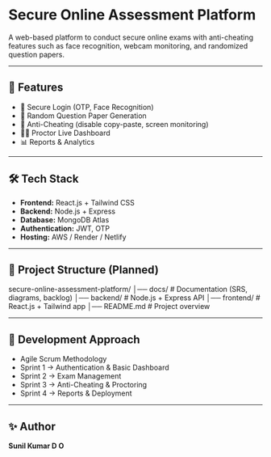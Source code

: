 # Secure Online Assessment Platform

A web-based platform to conduct secure online exams with anti-cheating features such as 
face recognition, webcam monitoring, and randomized question papers.

---

## 🚀 Features
- 🔐 Secure Login (OTP, Face Recognition)
- 🎲 Random Question Paper Generation
- 🚫 Anti-Cheating (disable copy-paste, screen monitoring)
- 👨‍🏫 Proctor Live Dashboard
- 📊 Reports & Analytics

---

## 🛠 Tech Stack
- **Frontend:** React.js + Tailwind CSS
- **Backend:** Node.js + Express
- **Database:** MongoDB Atlas
- **Authentication:** JWT, OTP
- **Hosting:** AWS / Render / Netlify

---

## 📌 Project Structure (Planned)

secure-online-assessment-platform/
│── docs/ # Documentation (SRS, diagrams, backlog)
│── backend/ # Node.js + Express API
│── frontend/ # React.js + Tailwind app
│── README.md # Project overview


---

## 📅 Development Approach
- Agile Scrum Methodology
- Sprint 1 → Authentication & Basic Dashboard
- Sprint 2 → Exam Management
- Sprint 3 → Anti-Cheating & Proctoring
- Sprint 4 → Reports & Deployment

---

## ✨ Author
**Sunil Kumar D O**
